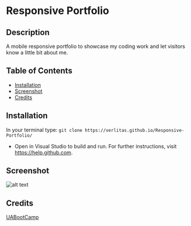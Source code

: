 # Responsive Portfolio
## Description
A mobile responsive portfolio to showcase my coding work and let visitors know a little bit about me.

## Table of Contents
* [Installation](#installation)
* [Screenshot](#screenshot)
* [Credits](#credits)

## Installation
In your terminal type:
```git clone https://verlitas.github.io/Responsive-Portfolio/```
* Open in Visual Studio to build and run.
For further instructions, visit https://help.github.com.

## Screenshot
![alt text](resport.gif "Demo")

## Credits
[UABootCamp](https://bootcamp.ce.arizona.edu/coding/)
